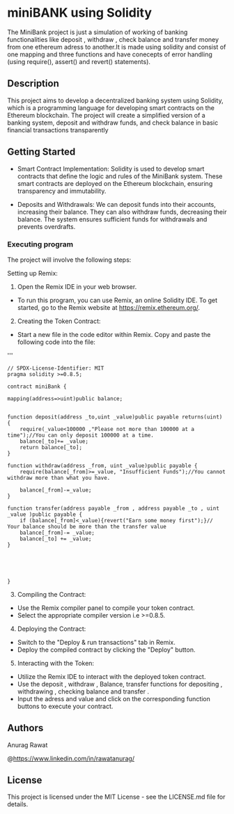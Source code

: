 # miniBANK using Solidity

The MiniBank project is just a simulation of working of banking functionalities like deposit , withdraw , check balance and transfer money from one ethereum adress to another.It is made using solidity and consist of one mapping and three functions and have conecepts of error handling (using require(), assert() and revert() statements).

## Description
This project aims to develop a decentralized banking system using Solidity, which is a programming language for developing smart contracts on the Ethereum blockchain. The project will create a simplified version of a banking system, deposit and withdraw funds, and check balance in basic financial transactions transparently
## Getting Started

* Smart Contract Implementation: Solidity is used to develop smart contracts that define the logic and rules of the MiniBank system. These smart contracts are deployed on the Ethereum blockchain, ensuring transparency and immutability.

* Deposits and Withdrawals: We can deposit funds into their accounts, increasing their balance. They can also withdraw funds, decreasing their balance. The system ensures sufficient funds for withdrawals and prevents overdrafts.


### Executing program

The project will involve the following steps:

Setting up Remix:

1. Open the Remix IDE in your web browser.
* To run this program, you can use Remix, an online Solidity IDE. To get started, go to the Remix website at https://remix.ethereum.org/.

2. Creating the Token Contract:

* Start a new file in the code editor within Remix. Copy and paste the following code into the file:




'''
 
    // SPDX-License-Identifier: MIT
    pragma solidity >=0.8.5;

    contract miniBank {

    mapping(address=>uint)public balance;
    

    function deposit(address _to,uint _value)public payable returns(uint) {
        require(_value<100000 ,"Please not more than 100000 at a time");//You can only deposit 100000 at a time.
        balance[_to]+= _value;
        return balance[_to];
    }

    function withdraw(address _from, uint _value)public payable {
        require(balance[_from]>=_value, "Insufficient Funds");//You cannot withdraw more than what you have.
       
        balance[_from]-=_value;
    }

    function transfer(address payable _from , address payable _to , uint _value )public payable {
        if (balance[_from]<_value){revert("Earn some money first");}// Your balance should be more than the transfer value 
        balance[_from]-= _value;
        balance[_to] += _value;  
    }





    }



3. Compiling the Contract:

* Use the Remix compiler panel to compile your token contract.
* Select the appropriate compiler version i.e >=0.8.5.

4. Deploying the Contract:

* Switch to the "Deploy & run transactions" tab in Remix.
* Deploy the compiled contract by clicking the "Deploy" button.

5. Interacting with the Token:

* Utilize the Remix IDE to interact with the deployed token contract.
* Use the deposit , withdraw , Balance, transfer functions for depositing , withdrawing , checking balance and transfer .  
* Input the adress and value and click on the corresponding function buttons to execute your contract.


## Authors

Anurag Rawat
 
 @https://www.linkedin.com/in/rawatanurag/
## License

This project is licensed under the MIT License - see the LICENSE.md file for details.
